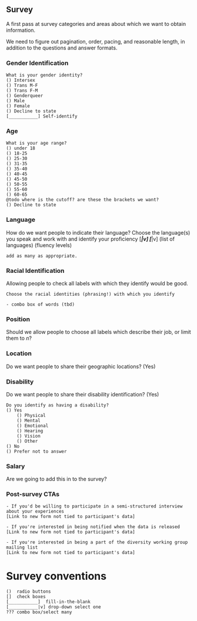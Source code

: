 ## Survey
A first pass at survey categories and areas about which we want to obtain information.

We need to figure out pagination, order, pacing, and reasonable length, in addition to the questions and answer formats.

### Gender Identification
    What is your gender identity?
    () Intersex
    () Trans M-F
    () Trans F-M
    () Genderqueer
    () Male
    () Female
    () Decline to state
    [___________] Self-identify

### Age
    What is your age range?
    () under 18
    () 18-25
    () 25-30
    () 31-35
    () 35-40
    () 40-45
    () 45-50
    () 50-55
    () 55-60
    () 60-65
    @todo where is the cutoff? are these the brackets we want?
    () Decline to state

### Language
How do we want people to indicate their language?
    Choose the language(s) you speak and work with and identify your proficiency
    [___________|v]      [___________|v]
    (list of languages)  (fluency levels)

    add as many as appropriate.

### Racial Identification
Allowing people to check all labels with which they identify would be good.

    Choose the racial identities (phrasing!) with which you identify

    - combo box of words (tbd)

### Position
Should we allow people to choose all labels which describe their job, or limit them to _n_?

### Location
Do we want people to share their geographic locations? (Yes)

### Disability
Do we want people to share their disability identification? (Yes)
    
    Do you identify as having a disability?
    () Yes
        () Physical
        () Mental
        () Emotional
        () Hearing
        () Vision
        () Other
    () No
    () Prefer not to answer

### Salary
Are we going to add this in to the survey?

### Post-survey CTAs
    - If you'd be willing to participate in a semi-structured interview about your experiences
    [Link to new form not tied to participant's data]

    - If you're interested in being notified when the data is released
    [Link to new form not tied to participant's data]

    - If you're interested in being a part of the diversity working group mailing list
    [Link to new form not tied to participant's data]


# Survey conventions

    ()  radio buttons
    []  check boxes
    [___________]  fill-in-the-blank
    [___________|v] drop-down select one
    ??? combo box/select many
